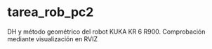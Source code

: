 # tarea_rob_pc2
DH y método geométrico del robot KUKA KR 6 R900. Comprobación mediante visualización en RVIZ
